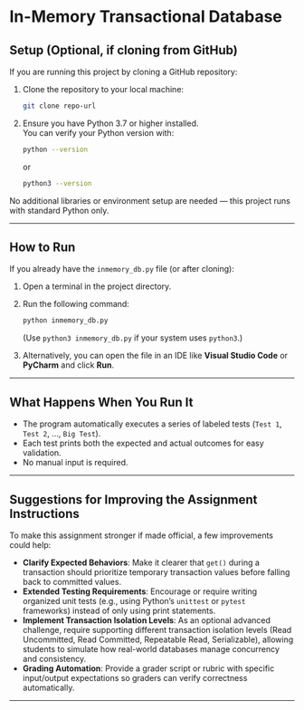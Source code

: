 # In-Memory Transactional Database

## Setup (Optional, if cloning from GitHub)

If you are running this project by cloning a GitHub repository:

1. Clone the repository to your local machine:
   ```bash
   git clone repo-url
   ```
2. Ensure you have Python 3.7 or higher installed.  
   You can verify your Python version with:
   ```bash
   python --version
   ```
   or
   ```bash
   python3 --version
   ```

No additional libraries or environment setup are needed — this project runs with standard Python only.

---

## How to Run

If you already have the `inmemory_db.py` file (or after cloning):

1. Open a terminal in the project directory.

2. Run the following command:
   ```bash
   python inmemory_db.py
   ```
   (Use `python3 inmemory_db.py` if your system uses `python3`.)

3. Alternatively, you can open the file in an IDE like **Visual Studio Code** or **PyCharm** and click **Run**.

---

## What Happens When You Run It

- The program automatically executes a series of labeled tests (`Test 1`, `Test 2`, ..., `Big Test`).
- Each test prints both the expected and actual outcomes for easy validation.
- No manual input is required.

---

## Suggestions for Improving the Assignment Instructions

To make this assignment stronger if made official, a few improvements could help:
- **Clarify Expected Behaviors**: Make it clearer that `get()` during a transaction should prioritize temporary transaction values before falling back to committed values.
- **Extended Testing Requirements**: Encourage or require writing organized unit tests (e.g., using Python’s `unittest` or `pytest` frameworks) instead of only using print statements.
- **Implement Transaction Isolation Levels**: As an optional advanced challenge, require supporting different transaction isolation levels (Read Uncommitted, Read Committed, Repeatable Read, Serializable), allowing students to simulate how real-world databases manage concurrency and consistency.
- **Grading Automation**: Provide a grader script or rubric with specific input/output expectations so graders can verify correctness automatically.


---
